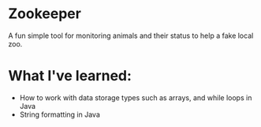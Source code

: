 # Zookeeper

A fun simple tool for monitoring animals and their status to help a fake local zoo.

# What I've learned:

- How to work with data storage types such as arrays, and while loops in Java
- String formatting in Java
